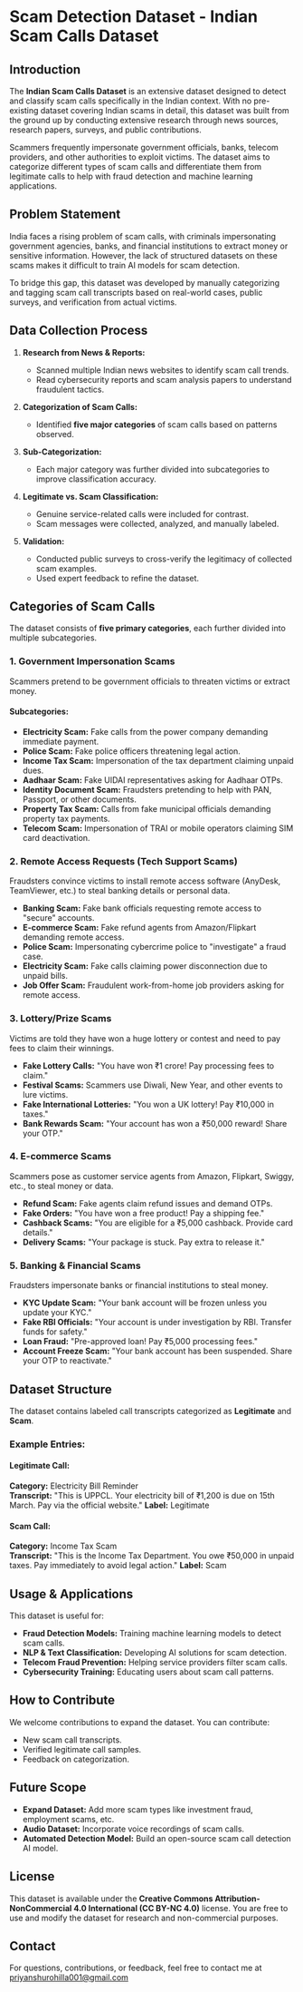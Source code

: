 # Scam Detection Dataset - Indian Scam Calls Dataset

## Introduction

The **Indian Scam Calls Dataset** is an extensive dataset designed to detect and classify scam calls specifically in the Indian context. With no pre-existing dataset covering Indian scams in detail, this dataset was built from the ground up by conducting extensive research through news sources, research papers, surveys, and public contributions.

Scammers frequently impersonate government officials, banks, telecom providers, and other authorities to exploit victims. The dataset aims to categorize different types of scam calls and differentiate them from legitimate calls to help with fraud detection and machine learning applications.

## Problem Statement

India faces a rising problem of scam calls, with criminals impersonating government agencies, banks, and financial institutions to extract money or sensitive information. However, the lack of structured datasets on these scams makes it difficult to train AI models for scam detection.

To bridge this gap, this dataset was developed by manually categorizing and tagging scam call transcripts based on real-world cases, public surveys, and verification from actual victims.

## Data Collection Process

1. **Research from News & Reports:**
   - Scanned multiple Indian news websites to identify scam call trends.
   - Read cybersecurity reports and scam analysis papers to understand fraudulent tactics.

2. **Categorization of Scam Calls:**
   - Identified **five major categories** of scam calls based on patterns observed.

3. **Sub-Categorization:**
   - Each major category was further divided into subcategories to improve classification accuracy.

4. **Legitimate vs. Scam Classification:**
   - Genuine service-related calls were included for contrast.
   - Scam messages were collected, analyzed, and manually labeled.

5. **Validation:**
   - Conducted public surveys to cross-verify the legitimacy of collected scam examples.
   - Used expert feedback to refine the dataset.

## Categories of Scam Calls

The dataset consists of **five primary categories**, each further divided into multiple subcategories.

### 1. Government Impersonation Scams
Scammers pretend to be government officials to threaten victims or extract money.

#### Subcategories:
- **Electricity Scam:** Fake calls from the power company demanding immediate payment.
- **Police Scam:** Fake police officers threatening legal action.
- **Income Tax Scam:** Impersonation of the tax department claiming unpaid dues.
- **Aadhaar Scam:** Fake UIDAI representatives asking for Aadhaar OTPs.
- **Identity Document Scam:** Fraudsters pretending to help with PAN, Passport, or other documents.
- **Property Tax Scam:** Calls from fake municipal officials demanding property tax payments.
- **Telecom Scam:** Impersonation of TRAI or mobile operators claiming SIM card deactivation.

### 2. Remote Access Requests (Tech Support Scams)
Fraudsters convince victims to install remote access software (AnyDesk, TeamViewer, etc.) to steal banking details or personal data.

- **Banking Scam:** Fake bank officials requesting remote access to "secure" accounts.
- **E-commerce Scam:** Fake refund agents from Amazon/Flipkart demanding remote access.
- **Police Scam:** Impersonating cybercrime police to "investigate" a fraud case.
- **Electricity Scam:** Fake calls claiming power disconnection due to unpaid bills.
- **Job Offer Scam:** Fraudulent work-from-home job providers asking for remote access.

### 3. Lottery/Prize Scams
Victims are told they have won a huge lottery or contest and need to pay fees to claim their winnings.

- **Fake Lottery Calls:** "You have won ₹1 crore! Pay processing fees to claim."
- **Festival Scams:** Scammers use Diwali, New Year, and other events to lure victims.
- **Fake International Lotteries:** "You won a UK lottery! Pay ₹10,000 in taxes."
- **Bank Rewards Scam:** "Your account has won a ₹50,000 reward! Share your OTP."

### 4. E-commerce Scams
Scammers pose as customer service agents from Amazon, Flipkart, Swiggy, etc., to steal money or data.

- **Refund Scam:** Fake agents claim refund issues and demand OTPs.
- **Fake Orders:** "You have won a free product! Pay a shipping fee."
- **Cashback Scams:** "You are eligible for a ₹5,000 cashback. Provide card details."
- **Delivery Scams:** "Your package is stuck. Pay extra to release it."

### 5. Banking & Financial Scams
Fraudsters impersonate banks or financial institutions to steal money.

- **KYC Update Scam:** "Your bank account will be frozen unless you update your KYC."
- **Fake RBI Officials:** "Your account is under investigation by RBI. Transfer funds for safety."
- **Loan Fraud:** "Pre-approved loan! Pay ₹5,000 processing fees."
- **Account Freeze Scam:** "Your bank account has been suspended. Share your OTP to reactivate."

## Dataset Structure

The dataset contains labeled call transcripts categorized as **Legitimate** and **Scam**.

### Example Entries:
#### **Legitimate Call:**
**Category:** Electricity Bill Reminder  
**Transcript:** "This is UPPCL. Your electricity bill of ₹1,200 is due on 15th March. Pay via the official website."
**Label:** Legitimate

#### **Scam Call:**
**Category:** Income Tax Scam  
**Transcript:** "This is the Income Tax Department. You owe ₹50,000 in unpaid taxes. Pay immediately to avoid legal action."
**Label:** Scam

## Usage & Applications

This dataset is useful for:
- **Fraud Detection Models:** Training machine learning models to detect scam calls.
- **NLP & Text Classification:** Developing AI solutions for scam detection.
- **Telecom Fraud Prevention:** Helping service providers filter scam calls.
- **Cybersecurity Training:** Educating users about scam call patterns.

## How to Contribute

We welcome contributions to expand the dataset. You can contribute:
- New scam call transcripts.
- Verified legitimate call samples.
- Feedback on categorization.

## Future Scope

- **Expand Dataset:** Add more scam types like investment fraud, employment scams, etc.
- **Audio Dataset:** Incorporate voice recordings of scam calls.
- **Automated Detection Model:** Build an open-source scam call detection AI model.

## License

This dataset is available under the **Creative Commons Attribution-NonCommercial 4.0 International (CC BY-NC 4.0)** license. You are free to use and modify the dataset for research and non-commercial purposes.

## Contact
For questions, contributions, or feedback, feel free to contact me at priyanshurohilla001@gmail.com

